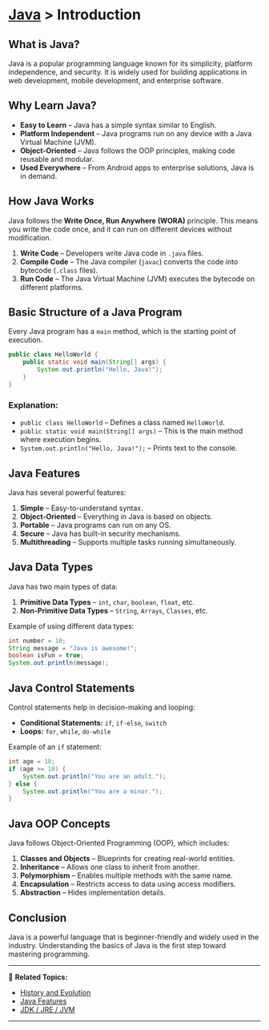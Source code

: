 # [Java](../) > Introduction

## What is Java?
Java is a popular programming language known for its simplicity, platform independence, and security. It is widely used for building applications in web development, mobile development, and enterprise software.

## Why Learn Java?
- **Easy to Learn** – Java has a simple syntax similar to English.
- **Platform Independent** – Java programs run on any device with a Java Virtual Machine (JVM).
- **Object-Oriented** – Java follows the OOP principles, making code reusable and modular.
- **Used Everywhere** – From Android apps to enterprise solutions, Java is in demand.

## How Java Works
Java follows the **Write Once, Run Anywhere (WORA)** principle. This means you write the code once, and it can run on different devices without modification.

1. **Write Code** – Developers write Java code in `.java` files.
2. **Compile Code** – The Java compiler (`javac`) converts the code into bytecode (`.class` files).
3. **Run Code** – The Java Virtual Machine (JVM) executes the bytecode on different platforms.

## Basic Structure of a Java Program
Every Java program has a `main` method, which is the starting point of execution.

```java
public class HelloWorld {
    public static void main(String[] args) {
        System.out.println("Hello, Java!");
    }
}
```

### Explanation:
- `public class HelloWorld` – Defines a class named `HelloWorld`.
- `public static void main(String[] args)` – This is the main method where execution begins.
- `System.out.println("Hello, Java!");` – Prints text to the console.

## Java Features
Java has several powerful features:
1. **Simple** – Easy-to-understand syntax.
2. **Object-Oriented** – Everything in Java is based on objects.
3. **Portable** – Java programs can run on any OS.
4. **Secure** – Java has built-in security mechanisms.
5. **Multithreading** – Supports multiple tasks running simultaneously.

## Java Data Types
Java has two main types of data:
1. **Primitive Data Types** – `int`, `char`, `boolean`, `float`, etc.
2. **Non-Primitive Data Types** – `String`, `Arrays`, `Classes`, etc.

Example of using different data types:
```java
int number = 10;
String message = "Java is awesome!";
boolean isFun = true;
System.out.println(message);
```

## Java Control Statements
Control statements help in decision-making and looping:
- **Conditional Statements:** `if`, `if-else`, `switch`
- **Loops:** `for`, `while`, `do-while`

Example of an `if` statement:
```java
int age = 18;
if (age >= 18) {
    System.out.println("You are an adult.");
} else {
    System.out.println("You are a minor.");
}
```

## Java OOP Concepts
Java follows Object-Oriented Programming (OOP), which includes:
1. **Classes and Objects** – Blueprints for creating real-world entities.
2. **Inheritance** – Allows one class to inherit from another.
3. **Polymorphism** – Enables multiple methods with the same name.
4. **Encapsulation** – Restricts access to data using access modifiers.
5. **Abstraction** – Hides implementation details.


## Conclusion
Java is a powerful language that is beginner-friendly and widely used in the industry. Understanding the basics of Java is the first step toward mastering programming.

---

🔗 **Related Topics:**
- [History and Evolution](../history-evolution/)
- [Java Features](../features)
- [JDK / JRE / JVM](../jdk-jre-jvm)

---

